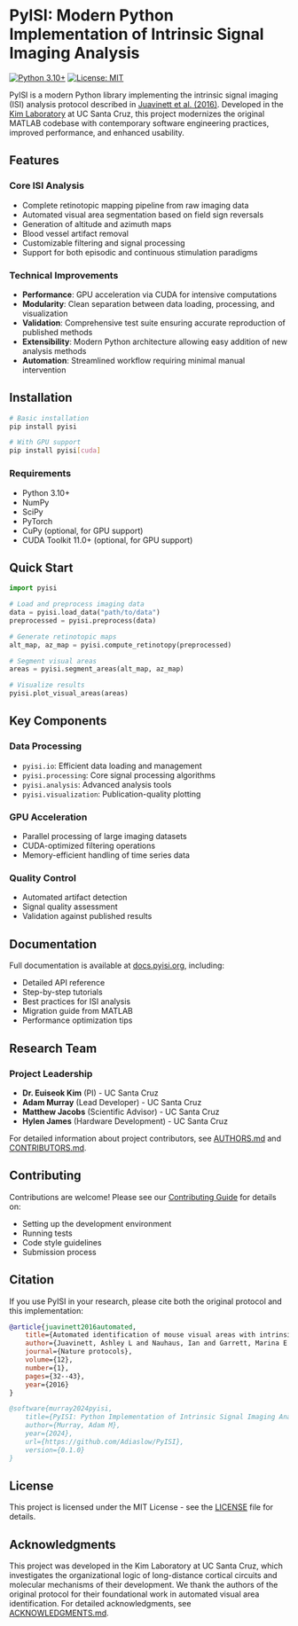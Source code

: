 # PyISI: Modern Python Implementation of Intrinsic Signal Imaging Analysis

[![Python 3.10+](https://img.shields.io/badge/python-3.10+-blue.svg)](https://www.python.org/downloads/)
[![License: MIT](https://img.shields.io/badge/License-MIT-yellow.svg)](https://opensource.org/licenses/MIT)

PyISI is a modern Python library implementing the intrinsic signal imaging (ISI) analysis protocol described in [Juavinett et al. (2016)](https://doi.org/10.1038/nprot.2016.158). Developed in the [Kim Laboratory](https://mcd.ucsc.edu/faculty/kim-e.html) at UC Santa Cruz, this project modernizes the original MATLAB codebase with contemporary software engineering practices, improved performance, and enhanced usability.

## Features

### Core ISI Analysis
- Complete retinotopic mapping pipeline from raw imaging data
- Automated visual area segmentation based on field sign reversals
- Generation of altitude and azimuth maps
- Blood vessel artifact removal
- Customizable filtering and signal processing
- Support for both episodic and continuous stimulation paradigms

### Technical Improvements
- **Performance**: GPU acceleration via CUDA for intensive computations
- **Modularity**: Clean separation between data loading, processing, and visualization
- **Validation**: Comprehensive test suite ensuring accurate reproduction of published methods
- **Extensibility**: Modern Python architecture allowing easy addition of new analysis methods
- **Automation**: Streamlined workflow requiring minimal manual intervention

## Installation

```bash
# Basic installation
pip install pyisi

# With GPU support
pip install pyisi[cuda]
```

### Requirements
- Python 3.10+
- NumPy
- SciPy
- PyTorch
- CuPy (optional, for GPU support)
- CUDA Toolkit 11.0+ (optional, for GPU support)

## Quick Start

```python
import pyisi

# Load and preprocess imaging data
data = pyisi.load_data("path/to/data")
preprocessed = pyisi.preprocess(data)

# Generate retinotopic maps
alt_map, az_map = pyisi.compute_retinotopy(preprocessed)

# Segment visual areas
areas = pyisi.segment_areas(alt_map, az_map)

# Visualize results
pyisi.plot_visual_areas(areas)
```

## Key Components

### Data Processing
- `pyisi.io`: Efficient data loading and management
- `pyisi.processing`: Core signal processing algorithms
- `pyisi.analysis`: Advanced analysis tools
- `pyisi.visualization`: Publication-quality plotting

### GPU Acceleration
- Parallel processing of large imaging datasets
- CUDA-optimized filtering operations
- Memory-efficient handling of time series data

### Quality Control
- Automated artifact detection
- Signal quality assessment
- Validation against published results

## Documentation

Full documentation is available at [docs.pyisi.org](https://docs.pyisi.org), including:
- Detailed API reference
- Step-by-step tutorials
- Best practices for ISI analysis
- Migration guide from MATLAB
- Performance optimization tips

## Research Team

### Project Leadership
- **Dr. Euiseok Kim** (PI) - UC Santa Cruz
- **Adam Murray** (Lead Developer) - UC Santa Cruz
- **Matthew Jacobs** (Scientific Advisor) - UC Santa Cruz
- **Hylen James** (Hardware Development) - UC Santa Cruz

For detailed information about project contributors, see [AUTHORS.md](AUTHORS.md) and [CONTRIBUTORS.md](CONTRIBUTORS.md).

## Contributing

Contributions are welcome! Please see our [Contributing Guide](CONTRIBUTING.md) for details on:
- Setting up the development environment
- Running tests
- Code style guidelines
- Submission process

## Citation

If you use PyISI in your research, please cite both the original protocol and this implementation:

```bibtex
@article{juavinett2016automated,
    title={Automated identification of mouse visual areas with intrinsic signal imaging},
    author={Juavinett, Ashley L and Nauhaus, Ian and Garrett, Marina E and Zhuang, Jun and Callaway, Edward M},
    journal={Nature protocols},
    volume={12},
    number={1},
    pages={32--43},
    year={2016}
}

@software{murray2024pyisi,
    title={PyISI: Python Implementation of Intrinsic Signal Imaging Analysis},
    author={Murray, Adam M},
    year={2024},
    url={https://github.com/Adiaslow/PyISI},
    version={0.1.0}
}
```

## License

This project is licensed under the MIT License - see the [LICENSE](LICENSE) file for details.

## Acknowledgments

This project was developed in the Kim Laboratory at UC Santa Cruz, which investigates the organizational logic of long-distance cortical circuits and molecular mechanisms of their development. We thank the authors of the original protocol for their foundational work in automated visual area identification. For detailed acknowledgments, see [ACKNOWLEDGMENTS.md](ACKNOWLEDGMENTS.md).
